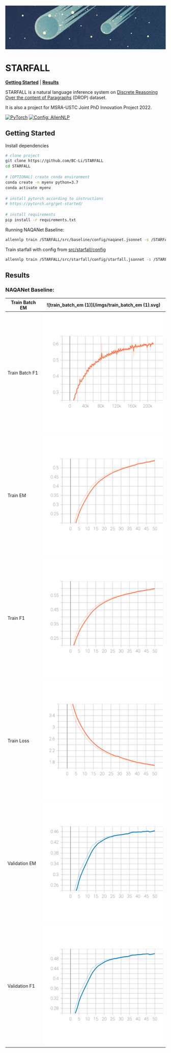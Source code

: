 ![header](imgs/header.png)
# STARFALL
[**Getting Started**](#getting-started) | [**Results**](#results)



STARFALL is a natural language inference system on [Discrete Reasoning Over the content of Paragraphs](https://allenai.org/data/drop) (DROP) dataset.

It is also a project for MSRA-USTC Joint PhD Innovation Project 2022.

<a href="https://pytorch.org/get-started/locally/"><img alt="PyTorch" src="https://img.shields.io/badge/PyTorch-ee4c2c?logo=pytorch&logoColor=white"></a>
<a href="https://github.com/allenai/allennlp"><img alt="Config: AllenNLP" src="https://img.shields.io/badge/Config-AllenNLP-89b8cd"></a>



## Getting Started

Install dependencies

```bash
# clone project
git clone https://github.com/BC-Li/STARFALL
cd STARFALL

# [OPTIONAL] create conda environment
conda create -n myenv python=3.7
conda activate myenv

# install pytorch according to instructions
# https://pytorch.org/get-started/

# install requirements
pip install -r requirements.txt
```

Running NAQANet Baseline:

```bash
allennlp train /STARFALL/src/baseline/config/naqanet.jsonnet -s /STARFALL/src/baseline/storage --include-package baseline
```

Train starfall with config from [src/starfall/config](configs/experiment/)

```bash
allennlp train /STARFALL/src/starfall/config/starfall.jsonnet -s /STARFALL/src/starfall/storage --include-package STARFALL
```

## Results

### NAQANet Baseline:

| Train Batch EM | ![train_batch_em (1)](/imgs/train_batch_em (1).svg) |
| -------------- | --------------------------------------------------- |
| Train Batch F1 | ![train_batch_f1](/imgs/train_batch_f1.svg)         |
| Train EM       | ![train_em](/imgs/train_em.svg)                     |
| Train F1       | ![train_f1](/imgs/train_f1.svg)                     |
| Train Loss     | ![train_loss](/imgs/train_loss.svg)                 |
| Validation EM  | ![validation_em](/imgs/validation_em.svg)           |
| Validation F1  | ![validation_f1](/imgs/validation_f1.svg)           |



